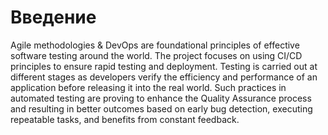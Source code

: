 # Введение

Agile methodologies & DevOps are foundational principles of effective software testing around the world. The project focuses on using CI/CD principles to ensure rapid testing and deployment. Testing is carried out at different stages as developers verify the efficiency and performance of an application before releasing it into the real world. Such practices in automated testing are proving to enhance the Quality Assurance process and resulting in better outcomes based on early bug detection, executing repeatable tasks, and benefits from constant feedback.
